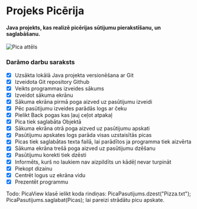 # Projeks Picērija
#### Java projekts, kas realizē picērijas sūtijumu pierakstīšanu, un saglabāšanu.

![Pica attēls](https://www.wannapik.com/media/W1siZiIsIjIwMTYvMDgvMjIvNmlrOXcya3NveF8xZDh3YnkzNWZoX2Zvb2QwMDM3LnBuZyJdXQ/804483bb36a5d5da/1d8wby35fh_food0037.png)

### **Darāmo darbu saraksts**
- [x] Uzsākta lokālā Java projekta versionēšana ar Git
- [x] Izveidota Git repository Github
- [x] Veikts programmas izveides sākums
- [x] Izveidot sākuma ekrānu
- [x] Sākuma ekrāna pirmā poga aizved uz pasūtijumu izveidi
- [x] Pēc pasūtijumu izveides parādās logs ar čeku
- [x] Pielikt Back pogas kas ļauj ceļot atpakaļ
- [x] Pica tiek saglabāta Objektā
- [x] Sākuma ekrāna otrā poga aizved uz pasūtijumu apskati
- [x] Pasūtijumu apskates logs parāda visas uzstaisītās picas
- [x] Picas tiek saglabātas texta failā, lai parādītos ja programma tiek aizvērta
- [x] Sākuma ekrāna trešā poga aizved uz pasūtijumu dzēšanu
- [x] Pasūtijumu korekti tiek dzēsti
- [x] Informēts, kurš no laukiem nav aizpildīts un kādēļ nevar turpināt
- [x] Piekopt dizainu
- [x] Centrēt logus uz ekrāna vidu
- [x] Prezentēt programmu

Todo:
PicaView klasē ielikt koda rindiņas:
  PicaPasutijums.dzest("Pizza.txt");
  PicaPasutijums.saglabat(Picas);
lai pareizi strādātu picu apskate.
